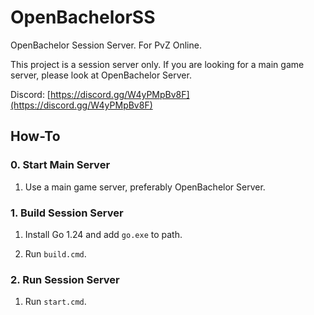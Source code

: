 # OpenBachelorSS

OpenBachelor Session Server. For PvZ Online.

This project is a session server only. If you are looking for a main game server, please look at OpenBachelor Server.

Discord: [https://discord.gg/W4yPMpBv8F](https://discord.gg/W4yPMpBv8F)

## How-To

### 0. Start Main Server

1. Use a main game server, preferably OpenBachelor Server.

### 1. Build Session Server

1. Install Go 1.24 and add `go.exe` to path.

2. Run `build.cmd`.

### 2. Run Session Server

1. Run `start.cmd`.

